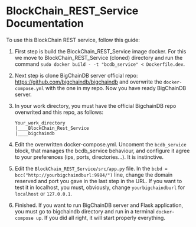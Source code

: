 # BlockChain_REST_Service Documentation

To use this BlockChain REST service, follow this guide: 

1. First step is build the BlockChain_REST_Service image docker. For this we move to BlockChain_REST_Service
(cloned) directory and run the command `sudo docker build - -t "bcdb_service" < Dockerfile.dev`.

2. Next step is clone BigChainDB server official repo: https://github.com/bigchaindb/bigchaindb
and overwrite the `docker-compose.yml` with the one in my repo. Now you have ready BigChainDB server.

2. In your work directory, you must have the official BigchainDB repo overwrited and this repo, as follows:
    ```
    Your_work_directory
    |____BlockChain_Rest_Service
    |____bigchaindb
    ```
    
3. Edit the overwritten docker-compose.yml. Uncoment the `bcdb_service` block, that manages the bcdb_service
behaviour, and configure it agree to your preferences (ips, ports, directories...). It is instinctive.

4. Edit the `BlockChain_REST_Service/src/app.py` file. In the `bcbd = bcc("http://yourbigchaindburl:9984/")` line,
change the domain reserved and port you gave in the last step in the URL. If you want to test it in localhost,
you must, obviously, change `yourbigchaindburl` for `localhost` or `127.0.0.1`.

5. Finished. If you want to run BigChainDB server and Flask application, you must go to bigchaindb directory and run in a terminal
`docker-compose up`. If you did all right, it will start properly everything.
